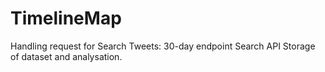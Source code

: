 # TimelineMap

Handling request for Search Tweets: 30-day endpoint Search API
Storage of dataset and analysation.
